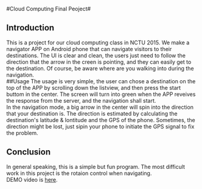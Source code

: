 #Cloud Computing Final Peoject#  
## Introduction
This is a project for our cloud computing class in NCTU 2015. We make a navigator APP on Android phone that can navigate visitors to their destinations. The UI is clear and clean, the users just need to follow the direction that the arrow in the creen is pointing, and they can easily get to the destination. Of course, be aware where are you walking into during the navigation.  
##Usage
The usage is very simple, the user can chose a destination on the top of the APP by scrolling down the listview, and then press the start buttom in the center. The screen will turn into green when the APP reveives the response from the server, and the navigation shall start.  
In the navigation mode, a big arrow in the center will spin into the direction that your destination is. The direction is estimated by calculating the destination's latitude & lontitude and the GPS of the phone. Sometimes, the direction might be lost, just sipin your phone to initiate the GPS signal to fix the problem.  
## Conclusion
In general speaking, this is a simple but fun program. The most difficult work in this project is the rotaion control when navigating.  
DEMO video is [here](https://youtu.be/skGwCsbEcHU).
